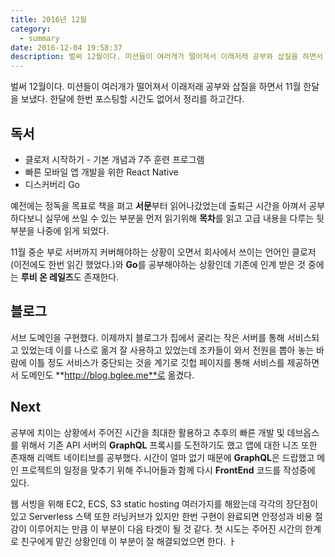 ```yaml
---
title: 2016년 12월
category:
  - summary
date: 2016-12-04 19:58:37
description: 벌써 12월이다. 미션들이 여러개가 떨어져서 이래저래 공부와 삽질을 하면서 11월 한달을 보냈다. 한달에 한번 포스팅할 시간도 없어서 정리를 하고간다.
---
```


벌써 12월이다. 미션들이 여러개가 떨어져서 이래저래 공부와 삽질을 하면서 11월 한달을 보냈다. 한달에 한번 포스팅할 시간도 없어서 정리를 하고간다.

## 독서

* 클로저 시작하기 - 기본 개념과 7주 훈련 프로그램
* 빠른 모바일 앱 개발을 위한 React Native
* 디스커버리 Go

예전에는 정독을 목표로 책을 펴고 **서문**부터 읽어나갔었는데 출퇴근 시간을 아껴서 공부하다보니 실무에 쓰일 수 있는 부분을 먼저 읽기위해 **목차**를 읽고 고급 내용을 다루는 뒷 부분을 나중에 읽게 되었다.

11월 중순 부로 서버까지 커버해야하는 상황이 오면서 회사에서 쓰이는 언어인 클로저(이전에도 한번 읽긴 했었다.)와 **Go**를 공부해야하는 상황인데 기존에 인계 받은 것 중에는 **루비 온 레일즈**도 존재한다.

## 블로그

서브 도메인을 구현했다. 이제까지 블로그가 집에서 굴리는 작은 서버를 통해 서비스되고 있었는데 이를 나스로 옮겨 잘 사용하고 있었는데 조카들이 와서 전원을 뽑아 놓는 바람에 이틀 정도 서비스가 중단되는 것을 계기로 깃헙 페이지를 통해 서비스를 제공하면서 도메인도 **http://blog.bglee.me**로 옮겼다.

## Next

공부에 치이는 상황에서 주어진 시간을 최대한 활용하고 추후의 빠른 개발 및 데브옵스를 위해서 기존 API 서버의 **GraphQL** 프록시를 도전하기도 했고 앱에 대한 니즈 또한 존재해 리액트 네이티브를 공부했다. 시간이 얼마 없기 때문에 **GraphQL**은 드랍했고 메인 프로젝트의 일정을 맞추기 위해 주니어들과 함께 다시 **FrontEnd** 코드를 작성중에 있다.

웹 서빙을 위해 EC2, ECS, S3 static hosting 여러가지를 해왔는데 각각의 장단점이 있고 Serverless 스택 또한 러닝커브가 있지만 한번 구현이 완료되면 안정성과 비용 절감이 이루어지는 만큼 이 부분이 다음 타겟이 될 것 같다. 첫 시도는 주어진 시간의 한계로 친구에게 맡긴 상황인데 이 부분이 잘 해결되었으면 한다.
                                 ㅏ